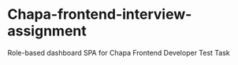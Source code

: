 # Chapa-frontend-interview-assignment
Role-based dashboard SPA for Chapa Frontend Developer Test Task

